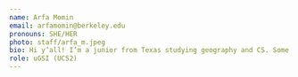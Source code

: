 ```yaml
---
name: Arfa Momin
email: arfamomin@berkeley.edu
pronouns: SHE/HER
photo: staff/arfa_m.jpeg
bio: Hi y’all! I’m a junior from Texas studying geography and CS. Some things I enjoy are art, NYT graphics, matcha lattes, and messing around on Google Earth.
role: uGSI (UCS2)
---
```


